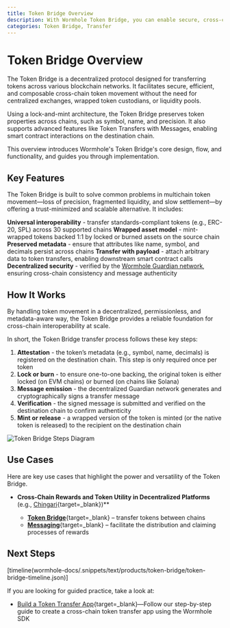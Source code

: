 ```yaml
---
title: Token Bridge Overview
description: With Wormhole Token Bridge, you can enable secure, cross-chain communication, build multichain apps, sync data, and coordinate actions across blockchains.
categories: Token Bridge, Transfer
---
```



# Token Bridge Overview

The Token Bridge is a decentralized protocol designed for transferring tokens across various blockchain networks. It facilitates secure, efficient, and composable cross-chain token movement without the need for centralized exchanges, wrapped token custodians, or liquidity pools.

Using a lock-and-mint architecture, the Token Bridge preserves token properties across chains, such as symbol, name, and precision. It also supports advanced features like Token Transfers with Messages, enabling smart contract interactions on the destination chain.

This overview introduces Wormhole's Token Bridge's core design, flow, and functionality, and guides you through implementation.

## Key Features

The Token Bridge is built to solve common problems in multichain token movement—loss of precision, fragmented liquidity, and slow settlement—by offering a trust-minimized and scalable alternative. It includes:

**Universal interoperability** - transfer standards-compliant tokens (e.g., ERC-20, SPL) across 30 supported chains
**Wrapped asset model** - mint-wrapped tokens backed 1:1 by locked or burned assets on the source chain
**Preserved metadata** - ensure that attributes like name, symbol, and decimals persist across chains
**Transfer with payload** - attach arbitrary data to token transfers, enabling downstream smart contract calls
**Decentralized security** - verified by the [Wormhole Guardian network](docs/learn/infrastructure/guardians/), ensuring cross-chain consistency and message authenticity

## How It Works

By handling token movement in a decentralized, permissionless, and metadata-aware way, the Token Bridge provides a reliable foundation for cross-chain interoperability at scale.


In short, the Token Bridge transfer process follows these key steps:

1.  **Attestation** - the token’s metadata (e.g., symbol, name, decimals) is registered on the destination chain. This step is only required once per token
2.  **Lock or burn** - to ensure one-to-one backing, the original token is either locked (on EVM chains) or burned (on chains like Solana)
3.  **Message emission** - the decentralized Guardian network generates and cryptographically signs a transfer message
4.  **Verification** - the signed message is submitted and verified on the destination chain to confirm authenticity
5.  **Mint or release** - a wrapped version of the token is minted (or the native token is released) to the recipient on the destination chain

![Token Bridge Steps Diagram](docs/images/learn/transfers/token-bridge/token-bridge-diagram.webp)

## Use Cases

Here are key use cases that highlight the power and versatility of the Token Bridge.

- **Cross-Chain Rewards and Token Utility in Decentralized Platforms** (e.g., [Chingari](https://chingari.io/){target=\_blank})** 

    - [**Token Bridge**](/docs/products/token-bridge/get-started/){target=\_blank} – transfer tokens between chains
    - [**Messaging**](/docs/products/messaging/get-started/){target=\_blank} – facilitate the distribution and claiming processes of rewards

## Next Steps

[timeline(wormhole-docs/.snippets/text/products/token-bridge/token-bridge-timeline.json)]

If you are looking for guided practice, take a look at: 

- [Build a Token Transfer App](docs/tutorials/typescript-sdk/tokens-via-token-bridge/){target=\_blank}—Follow our step-by-step guide to create a cross-chain token transfer app using the Wormhole SDK

